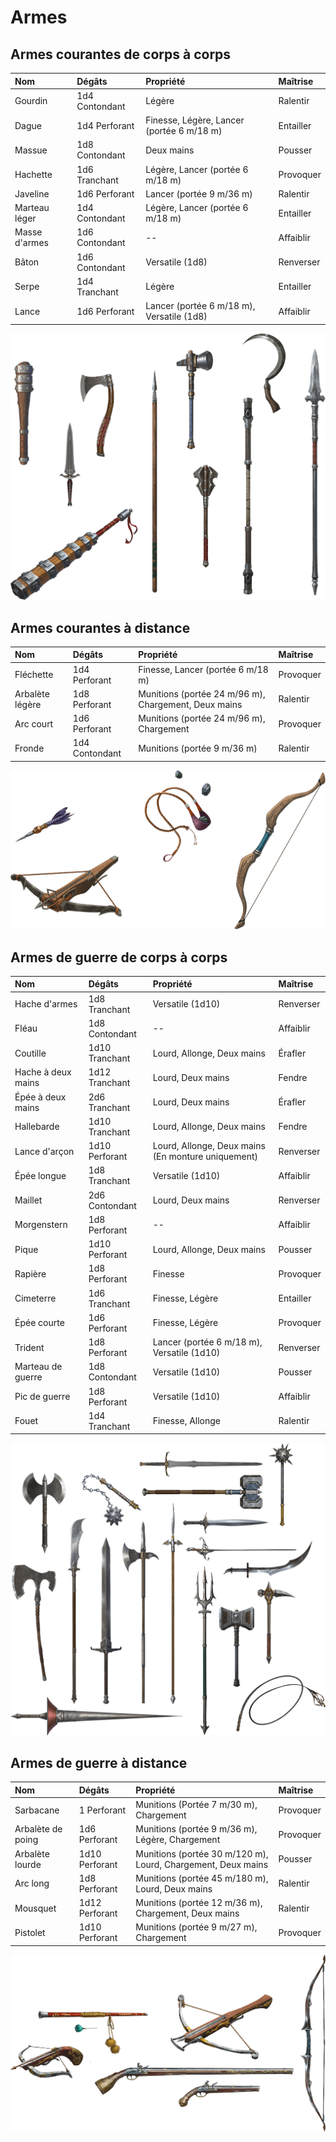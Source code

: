# Armes <!-- {docsify-ignore} -->

## Armes courantes de corps à corps

| Nom | Dégâts | Propriété | Maîtrise |
| :- | :- | :- | :- |
| Gourdin | 1d4 Contondant | Légère | Ralentir |
| Dague | 1d4 Perforant | Finesse, Légère, Lancer (portée 6 m/18 m) | Entailler |
| Massue | 1d8 Contondant | Deux mains | Pousser |
| Hachette | 1d6 Tranchant | Légère, Lancer (portée 6 m/18 m) | Provoquer |
| Javeline | 1d6 Perforant | Lancer (portée 9 m/36 m) | Ralentir |
| Marteau léger | 1d4 Contondant | Légère, Lancer (portée 6 m/18 m) | Entailler |
| Masse d'armes | 1d6 Contondant | -- | Affaiblir |
| Bâton | 1d6 Contondant | Versatile (1d8) | Renverser |
| Serpe | 1d4 Tranchant | Légère | Entailler |
| Lance | 1d6 Perforant | Lancer (portée 6 m/18 m), Versatile (1d8) | Affaiblir |

<img src="_media/equipement/courantes-melee.png" alt="Armes courantes de corps à corps" class="equipment" data-no-zoom />

## Armes courantes à distance

| Nom | Dégâts | Propriété | Maîtrise |
| :- | :- | :- | :- |
| Fléchette | 1d4 Perforant | Finesse, Lancer (portée 6 m/18 m) | Provoquer |
| Arbalète légère | 1d8 Perforant | Munitions (portée 24 m/96 m), Chargement, Deux mains | Ralentir |
| Arc court | 1d6 Perforant | Munitions (portée 24 m/96 m), Chargement | Provoquer |
| Fronde | 1d4 Contondant | Munitions (portée 9 m/36 m) | Ralentir |

<img src="_media/equipement/courantes-dist.png" alt="Armes courantes à distance" class="equipment" data-no-zoom />

## Armes de guerre de corps à corps

| Nom | Dégâts | Propriété | Maîtrise |
| :- | :- | :- | :- |
| Hache d'armes | 1d8 Tranchant | Versatile (1d10) | Renverser |
| Fléau | 1d8 Contondant | -- | Affaiblir |
| Coutille | 1d10 Tranchant | Lourd, Allonge, Deux mains | Érafler |
| Hache à deux mains | 1d12 Tranchant | Lourd, Deux mains | Fendre |
| Épée à deux mains | 2d6 Tranchant | Lourd, Deux mains | Érafler |
| Hallebarde | 1d10 Tranchant | Lourd, Allonge, Deux mains | Fendre |
| Lance d'arçon | 1d10 Perforant | Lourd, Allonge, Deux mains (En monture uniquement) | Renverser |
| Épée longue | 1d8 Tranchant | Versatile (1d10) | Affaiblir |
| Maillet | 2d6 Contondant | Lourd, Deux mains | Renverser |
| Morgenstern | 1d8 Perforant | -- | Affaiblir |
| Pique | 1d10 Perforant | Lourd, Allonge, Deux mains | Pousser |
| Rapière | 1d8 Perforant | Finesse | Provoquer |
| Cimeterre | 1d6 Tranchant | Finesse, Légère | Entailler |
| Épée courte | 1d6 Perforant | Finesse, Légère | Provoquer |
| Trident | 1d8 Perforant | Lancer (portée 6 m/18 m), Versatile (1d10) | Renverser |
| Marteau de guerre | 1d8 Contondant | Versatile (1d10) | Pousser |
| Pic de guerre | 1d8 Perforant | Versatile (1d10) | Affaiblir |
| Fouet | 1d4 Tranchant | Finesse, Allonge | Ralentir |

<img src="_media/equipement/guerre-melee.png" alt="Armes de guerre de corps à corps" class="equipment" data-no-zoom />

## Armes de guerre à distance

| Nom | Dégâts | Propriété | Maîtrise |
| :- | :- | :- | :- |
| Sarbacane | 1 Perforant | Munitions (Portée 7 m/30 m), Chargement | Provoquer |
| Arbalète de poing | 1d6 Perforant | Munitions (portée 9 m/36 m), Légère, Chargement | Provoquer |
| Arbalète lourde | 1d10 Perforant | Munitions (portée 30 m/120 m), Lourd, Chargement, Deux mains | Pousser |
| Arc long | 1d8 Perforant |Munitions (portée 45 m/180 m), Lourd, Deux mains  | Ralentir |
| Mousquet | 1d12 Perforant | Munitions (portée 12 m/36 m), Chargement, Deux mains | Ralentir |
| Pistolet | 1d10 Perforant | Munitions (portée 9 m/27 m), Chargement | Provoquer |

<img src="_media/equipement/guerre-dist.png" alt="Armes de guerre à distance" class="equipment" data-no-zoom />